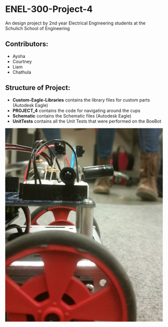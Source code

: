 # ENEL-300-Project-4

An design project by 2nd year Electrical Engineering students at the Schulich School of Engineering

## Contributors:
  - Aysha
  - Courtney
  - Liam
  - Chathula

## Structure of Project:
- **Custom-Eagle-Libraries** contains the library files for custom parts (Autodesk Eagle)
- **PROJECT_4** contains the code for navigating around the cups
- **Schematic** contains the Schematic files (Autodesk Eagle)
- **UnitTests** contains all the Unit Tests that were performed on the BoeBot


![GitHub Logo](/Schematic/BoeBot-Right.jpg)
